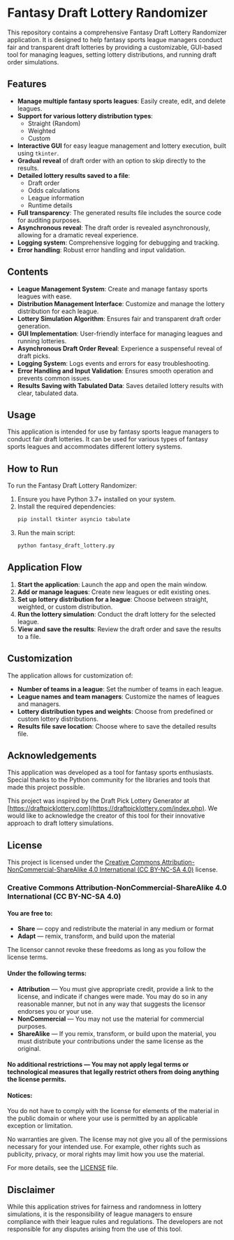 # Fantasy Draft Lottery Randomizer

This repository contains a comprehensive Fantasy Draft Lottery Randomizer application. It is designed to help fantasy sports league managers conduct fair and transparent draft lotteries by providing a customizable, GUI-based tool for managing leagues, setting lottery distributions, and running draft order simulations.

## Features

- **Manage multiple fantasy sports leagues**: Easily create, edit, and delete leagues.
- **Support for various lottery distribution types**:
  - Straight (Random)
  - Weighted
  - Custom
- **Interactive GUI** for easy league management and lottery execution, built using `tkinter`.
- **Gradual reveal** of draft order with an option to skip directly to the results.
- **Detailed lottery results saved to a file**:
  - Draft order
  - Odds calculations
  - League information
  - Runtime details
- **Full transparency**: The generated results file includes the source code for auditing purposes.
- **Asynchronous reveal**: The draft order is revealed asynchronously, allowing for a dramatic reveal experience.
- **Logging system**: Comprehensive logging for debugging and tracking.
- **Error handling**: Robust error handling and input validation.

## Contents

- **League Management System**: Create and manage fantasy sports leagues with ease.
- **Distribution Management Interface**: Customize and manage the lottery distribution for each league.
- **Lottery Simulation Algorithm**: Ensures fair and transparent draft order generation.
- **GUI Implementation**: User-friendly interface for managing leagues and running lotteries.
- **Asynchronous Draft Order Reveal**: Experience a suspenseful reveal of draft picks.
- **Logging System**: Logs events and errors for easy troubleshooting.
- **Error Handling and Input Validation**: Ensures smooth operation and prevents common issues.
- **Results Saving with Tabulated Data**: Saves detailed lottery results with clear, tabulated data.

## Usage

This application is intended for use by fantasy sports league managers to conduct fair draft lotteries. It can be used for various types of fantasy sports leagues and accommodates different lottery systems.

## How to Run

To run the Fantasy Draft Lottery Randomizer:

1. Ensure you have Python 3.7+ installed on your system.
2. Install the required dependencies:
   ```sh
   pip install tkinter asyncio tabulate
   ```
3. Run the main script:
   ```sh
   python fantasy_draft_lottery.py
   ```

## Application Flow

1. **Start the application**: Launch the app and open the main window.
2. **Add or manage leagues**: Create new leagues or edit existing ones.
3. **Set up lottery distribution for a league**: Choose between straight, weighted, or custom distribution.
4. **Run the lottery simulation**: Conduct the draft lottery for the selected league.
5. **View and save the results**: Review the draft order and save the results to a file.

## Customization

The application allows for customization of:
- **Number of teams in a league**: Set the number of teams in each league.
- **League names and team managers**: Customize the names of leagues and managers.
- **Lottery distribution types and weights**: Choose from predefined or custom lottery distributions.
- **Results file save location**: Choose where to save the detailed results file.

## Acknowledgements

This application was developed as a tool for fantasy sports enthusiasts. Special thanks to the Python community for the libraries and tools that made this project possible.

This project was inspired by the Draft Pick Lottery Generator at [https://draftpicklottery.com](https://draftpicklottery.com/index.php). We would like to acknowledge the creator of this tool for their innovative approach to draft lottery simulations.

## License

This project is licensed under the [Creative Commons Attribution-NonCommercial-ShareAlike 4.0 International (CC BY-NC-SA 4.0)](https://creativecommons.org/licenses/by-nc-sa/4.0/) license.

### Creative Commons Attribution-NonCommercial-ShareAlike 4.0 International (CC BY-NC-SA 4.0)

#### You are free to:
- **Share** — copy and redistribute the material in any medium or format
- **Adapt** — remix, transform, and build upon the material

The licensor cannot revoke these freedoms as long as you follow the license terms.

#### Under the following terms:
- **Attribution** — You must give appropriate credit, provide a link to the license, and indicate if changes were made. You may do so in any reasonable manner, but not in any way that suggests the licensor endorses you or your use.
- **NonCommercial** — You may not use the material for commercial purposes.
- **ShareAlike** — If you remix, transform, or build upon the material, you must distribute your contributions under the same license as the original.

#### No additional restrictions — You may not apply legal terms or technological measures that legally restrict others from doing anything the license permits.

#### Notices:
You do not have to comply with the license for elements of the material in the public domain or where your use is permitted by an applicable exception or limitation.

No warranties are given. The license may not give you all of the permissions necessary for your intended use. For example, other rights such as publicity, privacy, or moral rights may limit how you use the material.

For more details, see the [LICENSE](https://creativecommons.org/licenses/by-nc-sa/4.0/legalcode) file.

## Disclaimer

While this application strives for fairness and randomness in lottery simulations, it is the responsibility of league managers to ensure compliance with their league rules and regulations. The developers are not responsible for any disputes arising from the use of this tool.
